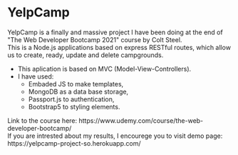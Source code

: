 <h1>YelpCamp</h1>
<p>YelpCamp is a finally and massive project I have been doing at the end of "The Web Developer Bootcamp 2021" course by Colt Steel. </br>
This is a Node.js applications based on express RESTful routes, which allow us to create, ready, update and delete campgrounds.</p>
<ul>
  <li>This aplication is based on MVC (Model-View-Controllers).</li>
  <li>I have used:
    <ul>
      <li>Embaded JS to make templates,</li>
      <li>MongoDB as a data base storage,</li>
      <li>Passport.js to authentication,</li>
      <li>Bootstrap5 to styling elements.</li>
    </ul>
  </li>
</ul>

<p>Link to the course here: https://www.udemy.com/course/the-web-developer-bootcamp/ </br> 
If you are intrested about my results, I encourege you to visit demo page: https://yelpcamp-project-so.herokuapp.com/</p>
